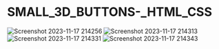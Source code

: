 # SMALL_3D_BUTTONS-_HTML_CSS
![Screenshot 2023-11-17 214256](https://github.com/Narayan-Thakare/SMALL_3D_BUTTONS-_HTML_CSS/assets/113063658/49b9ac38-6d1f-4310-b810-e86be2a7ed66)
![Screenshot 2023-11-17 214313](https://github.com/Narayan-Thakare/SMALL_3D_BUTTONS-_HTML_CSS/assets/113063658/670cc5ea-1295-4314-b5f1-bac4d55da870)
![Screenshot 2023-11-17 214331](https://github.com/Narayan-Thakare/SMALL_3D_BUTTONS-_HTML_CSS/assets/113063658/3d5dd9c1-05a4-4ecf-89d6-30d795f82301)
![Screenshot 2023-11-17 214343](https://github.com/Narayan-Thakare/SMALL_3D_BUTTONS-_HTML_CSS/assets/113063658/ad6a526b-1a53-4131-896e-65dc76e69ca6)
